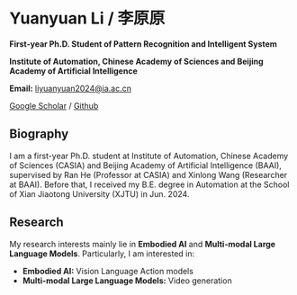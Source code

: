 # Yuanyuan Li / 李原原

**First-year Ph.D. Student of Pattern Recognition and Intelligent System**

**Institute of Automation, Chinese Academy of Sciences and Beijing Academy of Artificial Intelligence**

**Email:** liyuanyuan2024@ia.ac.cn

[Google Scholar](#) / [Github]([#https://github.com/Yuanyuan-Lee])

## Biography

I am a first-year Ph.D. student at Institute of Automation, Chinese Academy of Sciences (CASIA) and Beijing Academy of Artificial Intelligence (BAAI), supervised by Ran He (Professor at CASIA) and Xinlong Wang (Researcher at BAAI). Before that, I received my B.E. degree in Automation at the School of Xian Jiaotong University (XJTU) in Jun. 2024.

## Research

My research interests mainly lie in **Embodied AI** and **Multi-modal Large Language Models**. Particularly, I am interested in:

- **Embodied AI:** Vision Language Action models
- **Multi-modal Large Language Models:** Video generation
